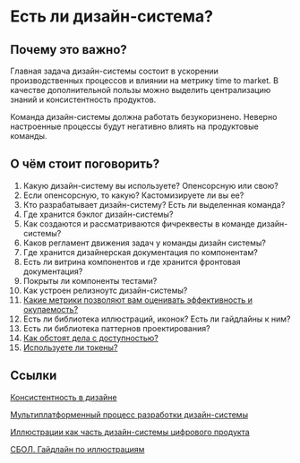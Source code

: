 # Есть ли дизайн-система?
## Почему это важно? 
Главная задача дизайн-системы состоит в ускорении производственных процессов и влиянии на метрику time to market. В качестве дополнительной пользы можно выделить централизацию знаний и консистентность продуктов.

Команда дизайн-системы должна работать безукоризнено. Неверно настроенные процессы будут негативно влиять на продуктовые команды.

## О чём стоит поговорить?
1. Какую дизайн-систему вы используете? Опенсорсную или свою?
2. Если опенсорсную, то какую? Кастомизируете ли вы ее?
3. Кто разрабатывает дизайн-систему? Есть ли выделенная команда?
4. Где хранится бэклог дизайн-системы?
5. Как создаются и рассматриваются фичреквесты в команде дизайн-системы?
6. Каков регламент движения задач у команды дизайн системы?
7. Где хранится дизайнерская документация по компонентам?
8. Есть ли витрина компонентов и где хранится фронтовая документация?
9. Покрыты ли компоненты тестами?
10. Как устроен релизноутс дизайн-системы?
11. [Какие метрики позволяют вам оценивать эффективность и окупаемость?](https://thedesignsystem.guide/design-system-metrics)
12. Есть ли библиотека иллюстраций, иконок? Есть ли гайдлайны к ним?
13. Есть ли библиотека паттернов проектирования?
14. [Как обстоят дела с доступностью?](https://weblind.ru/)
15. [Используете ли токены?](./tokens.md)

## Ссылки
[Консистентность в дизайне](https://awdee.ru/consistency-in-design/)

[Мультиплатформенный процесс разработки дизайн-системы](https://www.figma.com/file/cAkztHg7H1era4PJC86r7R/The-multi-platform-development-process?type=design&node-id=4%3A72&mode=design&t=WhDFT94j6MQ9h1eV-1)

[Иллюстрации как часть дизайн-системы цифрового продукта](https://youtu.be/dV1RpqgmRcM)

[СБОЛ. Гайдлайн по иллюстрациям](https://www.figma.com/proto/9kQUBBBEZxNKZZEomQIvdB/%D0%93%D0%B0%D0%B9%D0%B4-%D0%BF%D0%BE-%D0%B8%D0%BB%D0%BB%D1%8E%D1%81%D1%82%D1%80%D0%B0%D1%86%D0%B8%D1%8F%D0%BC-%D0%A1%D0%91%D0%9E%D0%9B?page-id=10%3A1226&node-id=50-2861&viewport=3043%2C1471%2C0.12&scaling=contain&starting-point-node-id=50%3A2861&mode=design&t=c5yljWvYACyTiuxn-1)